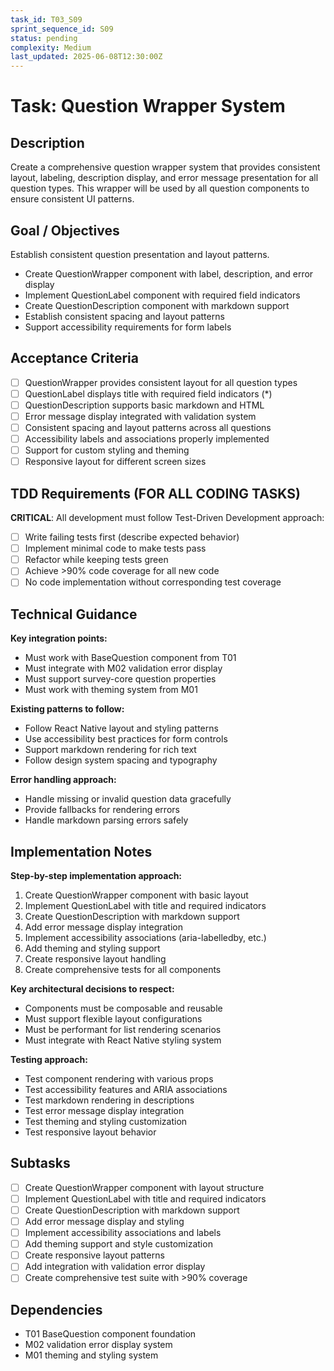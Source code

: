 ```yaml
---
task_id: T03_S09
sprint_sequence_id: S09
status: pending
complexity: Medium
last_updated: 2025-06-08T12:30:00Z
---
```


# Task: Question Wrapper System

## Description
Create a comprehensive question wrapper system that provides consistent layout, labeling, description display, and error message presentation for all question types. This wrapper will be used by all question components to ensure consistent UI patterns.

## Goal / Objectives
Establish consistent question presentation and layout patterns.
- Create QuestionWrapper component with label, description, and error display
- Implement QuestionLabel component with required field indicators
- Create QuestionDescription component with markdown support
- Establish consistent spacing and layout patterns
- Support accessibility requirements for form labels

## Acceptance Criteria
- [ ] QuestionWrapper provides consistent layout for all question types
- [ ] QuestionLabel displays title with required field indicators (*)
- [ ] QuestionDescription supports basic markdown and HTML
- [ ] Error message display integrated with validation system
- [ ] Consistent spacing and layout patterns across all questions
- [ ] Accessibility labels and associations properly implemented
- [ ] Support for custom styling and theming
- [ ] Responsive layout for different screen sizes

## TDD Requirements (FOR ALL CODING TASKS)
**CRITICAL**: All development must follow Test-Driven Development approach:
- [ ] Write failing tests first (describe expected behavior)
- [ ] Implement minimal code to make tests pass
- [ ] Refactor while keeping tests green
- [ ] Achieve >90% code coverage for all new code
- [ ] No code implementation without corresponding test coverage

## Technical Guidance
**Key integration points:**
- Must work with BaseQuestion component from T01
- Must integrate with M02 validation error display
- Must support survey-core question properties
- Must work with theming system from M01

**Existing patterns to follow:**
- Follow React Native layout and styling patterns
- Use accessibility best practices for form controls
- Support markdown rendering for rich text
- Follow design system spacing and typography

**Error handling approach:**
- Handle missing or invalid question data gracefully
- Provide fallbacks for rendering errors
- Handle markdown parsing errors safely

## Implementation Notes
**Step-by-step implementation approach:**
1. Create QuestionWrapper component with basic layout
2. Implement QuestionLabel with title and required indicators
3. Create QuestionDescription with markdown support
4. Add error message display integration
5. Implement accessibility associations (aria-labelledby, etc.)
6. Add theming and styling support
7. Create responsive layout handling
8. Create comprehensive tests for all components

**Key architectural decisions to respect:**
- Components must be composable and reusable
- Must support flexible layout configurations
- Must be performant for list rendering scenarios
- Must integrate with React Native styling system

**Testing approach:**
- Test component rendering with various props
- Test accessibility features and ARIA associations
- Test markdown rendering in descriptions
- Test error message display integration
- Test theming and styling customization
- Test responsive layout behavior

## Subtasks
- [ ] Create QuestionWrapper component with layout structure
- [ ] Implement QuestionLabel with title and required indicators
- [ ] Create QuestionDescription with markdown support
- [ ] Add error message display and styling
- [ ] Implement accessibility associations and labels
- [ ] Add theming support and style customization
- [ ] Create responsive layout patterns
- [ ] Add integration with validation error display
- [ ] Create comprehensive test suite with >90% coverage

## Dependencies
- T01 BaseQuestion component foundation
- M02 validation error display system
- M01 theming and styling system
